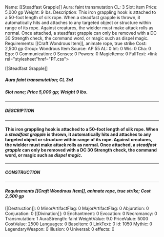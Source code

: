 Name: [[Steadfast Grapple]]
Aura: faint transmutation
CL: 3
Slot: item
Price: 5,000 gp
Weight: 9 lbs.
Description: This iron grappling hook is attached to a 50-foot length of silk rope. When a steadfast grapple is thrown, it automatically hits and attaches to any targeted object or structure within range of its rope. Against creatures, the wielder must make attack rolls as normal. Once attached, a steadfast grapple can only be removed with a DC 30 Strength check, the command word, or magic such as dispel magic.
Requirements: [[Craft Wondrous Item]], animate rope, true strike
Cost: 2,500 gp
Group: Wondrous Item
Source: AP 55
AL: 0
Int: 0
Wis: 0
Cha: 0
Ego: 0
Communication: 0
Senses: 0
Powers: 0
MagicItems: 0
FullText: <link rel="stylesheet"href="PF.css"><div class="heading"><p class="alignleft">[[Steadfast Grapple]]</p><div style="clear: both;"></div></div><div><h5><b>Aura </b>faint transmutation; <b>CL </b>3rd</h5><h5><b>Slot </b>none; <b>Price </b>5,000 gp; <b>Weight </b>9 lbs.</h5></div><hr/><div><h5><b>DESCRIPTION</b></h5></div><hr/><div><h4><p>This iron grappling hook is attached to a 50-foot length of silk rope. When a <i>steadfast grapple</i> is thrown, it automatically hits and attaches to any targeted object or structure within range of its rope. Against creatures, the wielder must make attack rolls as normal. Once attached, a <i>steadfast grapple</i> can only be removed with a DC 30 Strength check, the command word, or magic such as <i>dispel magic</i>.</p></h4></div><hr/><div><h5><b>CONSTRUCTION</b></h5></div><hr/><div><h5><b>Requirements </b>[[Craft Wondrous Item]], <i>animate rope</i>, <i>true strike</i>; <b>Cost </b>2,500 gp</h5></div>
[[Destruction]]: 0
MinorArtifactFlag: 0
MajorArtifactFlag: 0
Abjuration: 0
Conjuration: 0
[[Divination]]: 0
Enchantment: 0
Evocation: 0
Necromancy: 0
Transmutation: 1
AuraStrength: faint
WeightValue: 9.0
PriceValue: 5000
CostValue: 2500
Languages: 0
BaseItem: 0
LinkText: 0
id: 1050
Mythic: 0
LegendaryWeapon: 0
Illusion: 0
Universal: 0
effects: 0
